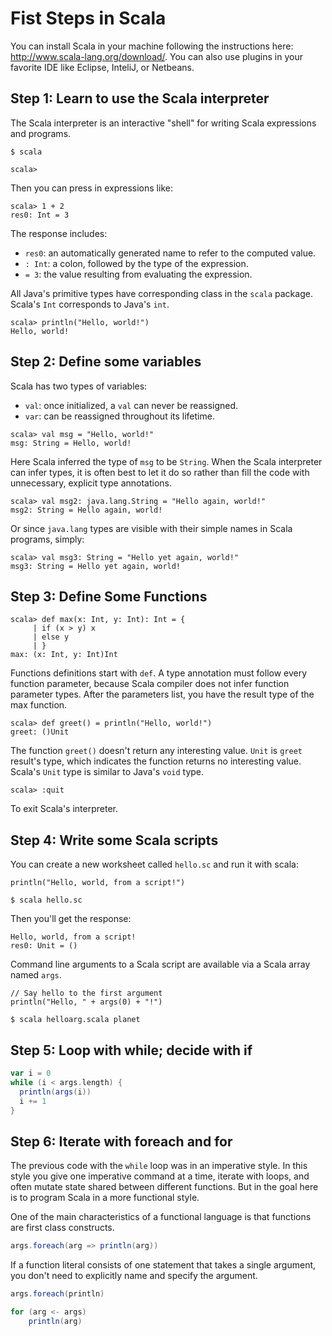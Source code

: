 # Fist Steps in Scala

You can install Scala in your machine following the instructions here: http://www.scala-lang.org/download/. 
You can also use plugins in your favorite IDE like Eclipse, InteliJ, or Netbeans.

## Step 1: Learn to use the Scala interpreter
 
The Scala interpreter is an interactive "shell" for writing Scala expressions and programs.

```
$ scala

scala>
```

Then you can press in expressions like:

```
scala> 1 + 2
res0: Int = 3
```

The response includes:

* `res0`: an automatically generated name to refer to the computed value.
* `: Int`: a colon, followed by the type of the expression.
* `= 3`: the value resulting from evaluating the expression.

All Java's primitive types have corresponding class in the `scala` package. Scala's `Int` corresponds to
Java's `int`.

```
scala> println("Hello, world!")
Hello, world!
```

## Step 2: Define some variables

Scala has two types of variables:

* `val`: once initialized, a `val` can never be reassigned.
* `var`: can be reassigned throughout its lifetime.

```
scala> val msg = "Hello, world!"
msg: String = Hello, world!
```

Here Scala inferred the type of `msg` to be `String`. When the Scala interpreter can infer types, it is
often best to let it do so rather than fill the code with unnecessary, explicit type annotations.

```
scala> val msg2: java.lang.String = "Hello again, world!"
msg2: String = Hello again, world!
```

Or since `java.lang` types are visible with their simple names in Scala programs, simply:

```
scala> val msg3: String = "Hello yet again, world!"
msg3: String = Hello yet again, world!
```

## Step 3: Define Some Functions

```
scala> def max(x: Int, y: Int): Int = {
     | if (x > y) x
     | else y
     | }
max: (x: Int, y: Int)Int
```

Functions definitions start with `def`. A type annotation must follow every function parameter, because 
Scala compiler does not infer function parameter types. After the parameters list, you have the result type
of the max function.

```
scala> def greet() = println("Hello, world!")
greet: ()Unit
```

The function `greet()` doesn't return any interesting value. `Unit` is `greet` result's type, which 
indicates the function returns no interesting value. Scala's `Unit` type is similar to Java's `void` type.

```
scala> :quit
```

To exit Scala's interpreter.

## Step 4: Write some Scala scripts

You can create a new worksheet called `hello.sc` and run it with scala:

```
println("Hello, world, from a script!")
```

```
$ scala hello.sc
```

Then you'll get the response:

```
Hello, world, from a script!
res0: Unit = ()
```

Command line arguments to a Scala script are available via a Scala array named `args`.

```
// Say hello to the first argument
println("Hello, " + args(0) + "!")
```

```
$ scala helloarg.scala planet
```

## Step 5: Loop with while; decide with if

```scala
var i = 0
while (i < args.length) {
  println(args(i))
  i += 1
}
```

## Step 6: Iterate with foreach and for

The previous code with the `while` loop was in an imperative style. In this style you give one imperative
command at a time, iterate with loops, and often mutate state shared between different functions. But in
the goal here is to program Scala in a more functional style.

One of the main characteristics of a functional language is that functions are first class constructs.

```scala
args.foreach(arg => println(arg))
```

If a function literal consists of one statement that takes a single argument, you don't need to explicitly
name and specify the argument.

```scala
args.foreach(println)
```

```scala
for (arg <- args)
    println(arg)
```

